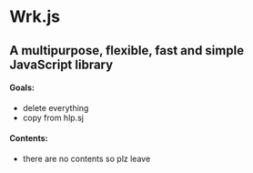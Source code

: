 # Wrk.js

## A multipurpose, flexible, fast and simple JavaScript library

#### Goals:
- delete everything
- copy from hlp.sj

#### Contents:
- there are no contents so plz leave
